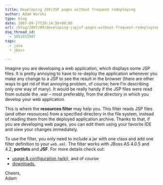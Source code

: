 ```yaml
---
title: Developing JSP/JSF pages without frequent redeploying
author: Adam Warski
type: blog
date: 2007-09-27T20:14:56+00:00
url: /blog/2007/09/developing-jspjsf-pages-without-frequent-redeploying/
dsq_thread_id:
  - 1051933987
tags:
  - java
  - jboss

---
```

Imagine you are developing a web application, which displays some JSP files. It is pretty annoying to have to re-deploy the application whenever you make any change to a JSP to see the result in the browser (there are other ways to get rid of that annoying problem, of course; here I&#8217;m describing only one way of many). It would be really handy if the JSP files were read from outside the .war &#8211; most preferably, from the directory in which you develop your web application.

This is where the **resources filter** may help you. This filter reads JSP files (and other resources) from a specified directory in the file system, instead of reading them from the deployed application archive. Thanks to that, if you are developing web pages, you can edit them using your favorite IDE and view your changes immediately.

To use the filter, you only need to include a jar with one class and add one filter definition to your `web.xml`. The filter works with JBoss AS 4.0.5 and 4.2, **portlets** and **JSF**. For more details check out:

  * [usage & configuration (wiki)][1], and of course
  * [downloads.][2]

Cheers,  
Adam

 [1]: http://labs.jboss.com/wiki/ShotokuWebFilter
 [2]: http://labs.jboss.com/shotoku/downloads/web
